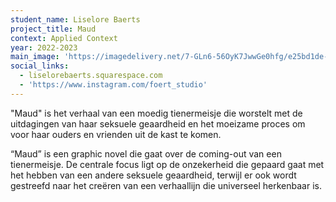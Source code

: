 ```yaml
---
student_name: Liselore Baerts
project_title: Maud
context: Applied Context
year: 2022-2023
main_image: 'https://imagedelivery.net/7-GLn6-56OyK7JwwGe0hfg/e25bd1de-b4d7-4e31-fc68-bec4e705a900'
social_links:
  - liselorebaerts.squarespace.com
  - 'https://www.instagram.com/foert_studio'
---
```

"Maud" is het verhaal van een moedig tienermeisje die worstelt met de uitdagingen van haar seksuele geaardheid en het moeizame proces om voor haar ouders en vrienden uit de kast te komen.

“Maud” is een graphic novel die gaat over de coming-out van een tienermeisje. De centrale focus ligt op de onzekerheid die gepaard gaat met het hebben van een andere seksuele geaardheid, terwijl er ook wordt gestreefd naar het creëren van een verhaallijn die universeel herkenbaar is.